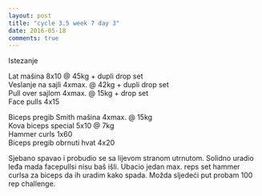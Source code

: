 ```yaml
---
layout: post
title: "cycle 3.5 week 7 day 3"
date: 2016-05-18
comments: true
---
```


Istezanje

Lat mašina 8x10 @ 45kg + dupli drop set     
Veslanje na sajli 4xmax. @ 42kg + dupli drop set     
Pull over sajlom 4xmax. @ 15kg + drop set    
Face pulls 4x15    

Biceps pregib Smith mašina 4xmax. @ 15kg     
Kova biceps special 5x10 @ 7kg  
Hammer curls 1x60  
Biceps pregib obrnuti hvat 4x20   

Sjebano spavao i probudio se sa lijevom stranom utrnutom. Solidno uradio leđa mada facepullsi nisu baš išli. Ubacio jedan max. reps set hammer curlsa za biceps da ih uradim kako spada. Možda sljedeći put probam 100 rep challenge.
